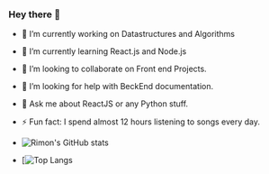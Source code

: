 ### Hey there 👋

- 🔭 I’m currently working on Datastructures and Algorithms
- 🌱 I’m currently learning React.js and Node.js
- 👯 I’m looking to collaborate on Front end Projects.
- 🤔 I’m looking for help with BeckEnd documentation.
- 💬 Ask me about ReactJS or any Python stuff.
- ⚡ Fun fact: I spend almost 12 hours listening to songs every day.


- ![Rimon's GitHub stats](https://github-readme-stats.vercel.app/api?username=Rimonok12&show_icons=true&theme=radical)

- [![Top Langs](https://github-readme-stats.vercel.app/api/top-langs/?username=Rimonok12)



